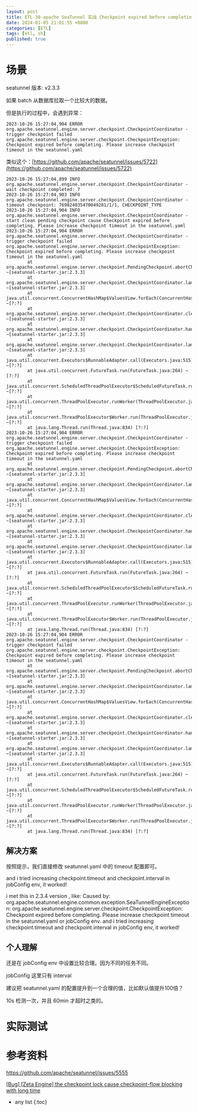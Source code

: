 ```yaml
---
layout: post
title: ETL-30-apache SeaTunnel 实战 Checkpoint expired before completing. Please increase checkpoint timeout in the seatunnel.yaml
date: 2024-01-05 21:01:55 +0800
categories: [ETL]
tags: [etl, sh]
published: true
---
```


# 场景

seatunnel 版本: v2.3.3

如果 batch 从数据库拉取一个比较大的数据。

但是执行的过程中，会遇到异常：

```
2023-10-26 15:27:04,904 ERROR org.apache.seatunnel.engine.server.checkpoint.CheckpointCoordinator - trigger checkpoint failed
org.apache.seatunnel.engine.server.checkpoint.CheckpointException: Checkpoint expired before completing. Please increase checkpoint timeout in the seatunnel.yaml
```


类似这个：[https://github.com/apache/seatunnel/issues/5722](https://github.com/apache/seatunnel/issues/5722)

```
2023-10-26 15:27:04,899 INFO  org.apache.seatunnel.engine.server.checkpoint.CheckpointCoordinator - wait checkpoint completed: 7
2023-10-26 15:27:04,903 INFO  org.apache.seatunnel.engine.server.checkpoint.CheckpointCoordinator - timeout checkpoint: 769824035470049281/1/1, CHECKPOINT_TYPE
2023-10-26 15:27:04,904 INFO  org.apache.seatunnel.engine.server.checkpoint.CheckpointCoordinator - start clean pending checkpoint cause Checkpoint expired before completing. Please increase checkpoint timeout in the seatunnel.yaml
2023-10-26 15:27:04,904 ERROR org.apache.seatunnel.engine.server.checkpoint.CheckpointCoordinator - trigger checkpoint failed
org.apache.seatunnel.engine.server.checkpoint.CheckpointException: Checkpoint expired before completing. Please increase checkpoint timeout in the seatunnel.yaml
        at org.apache.seatunnel.engine.server.checkpoint.PendingCheckpoint.abortCheckpoint(PendingCheckpoint.java:172) ~[seatunnel-starter.jar:2.3.3]
        at org.apache.seatunnel.engine.server.checkpoint.CheckpointCoordinator.lambda$cleanPendingCheckpoint$19(CheckpointCoordinator.java:645) ~[seatunnel-starter.jar:2.3.3]
        at java.util.concurrent.ConcurrentHashMap$ValuesView.forEach(ConcurrentHashMap.java:4770) ~[?:?]
        at org.apache.seatunnel.engine.server.checkpoint.CheckpointCoordinator.cleanPendingCheckpoint(CheckpointCoordinator.java:643) ~[seatunnel-starter.jar:2.3.3]
        at org.apache.seatunnel.engine.server.checkpoint.CheckpointCoordinator.handleCoordinatorError(CheckpointCoordinator.java:261) ~[seatunnel-starter.jar:2.3.3]
        at org.apache.seatunnel.engine.server.checkpoint.CheckpointCoordinator.lambda$null$9(CheckpointCoordinator.java:532) ~[seatunnel-starter.jar:2.3.3]
        at java.util.concurrent.Executors$RunnableAdapter.call(Executors.java:515) ~[?:?]
        at java.util.concurrent.FutureTask.run(FutureTask.java:264) ~[?:?]
        at java.util.concurrent.ScheduledThreadPoolExecutor$ScheduledFutureTask.run(ScheduledThreadPoolExecutor.java:304) ~[?:?]
        at java.util.concurrent.ThreadPoolExecutor.runWorker(ThreadPoolExecutor.java:1128) ~[?:?]
        at java.util.concurrent.ThreadPoolExecutor$Worker.run(ThreadPoolExecutor.java:628) ~[?:?]
        at java.lang.Thread.run(Thread.java:834) [?:?]
2023-10-26 15:27:04,904 ERROR org.apache.seatunnel.engine.server.checkpoint.CheckpointCoordinator - trigger checkpoint failed
org.apache.seatunnel.engine.server.checkpoint.CheckpointException: Checkpoint expired before completing. Please increase checkpoint timeout in the seatunnel.yaml
        at org.apache.seatunnel.engine.server.checkpoint.PendingCheckpoint.abortCheckpoint(PendingCheckpoint.java:172) ~[seatunnel-starter.jar:2.3.3]
        at org.apache.seatunnel.engine.server.checkpoint.CheckpointCoordinator.lambda$cleanPendingCheckpoint$19(CheckpointCoordinator.java:645) ~[seatunnel-starter.jar:2.3.3]
        at java.util.concurrent.ConcurrentHashMap$ValuesView.forEach(ConcurrentHashMap.java:4770) ~[?:?]
        at org.apache.seatunnel.engine.server.checkpoint.CheckpointCoordinator.cleanPendingCheckpoint(CheckpointCoordinator.java:643) ~[seatunnel-starter.jar:2.3.3]
        at org.apache.seatunnel.engine.server.checkpoint.CheckpointCoordinator.handleCoordinatorError(CheckpointCoordinator.java:261) ~[seatunnel-starter.jar:2.3.3]
        at org.apache.seatunnel.engine.server.checkpoint.CheckpointCoordinator.lambda$null$9(CheckpointCoordinator.java:532) ~[seatunnel-starter.jar:2.3.3]
        at java.util.concurrent.Executors$RunnableAdapter.call(Executors.java:515) ~[?:?]
        at java.util.concurrent.FutureTask.run(FutureTask.java:264) ~[?:?]
        at java.util.concurrent.ScheduledThreadPoolExecutor$ScheduledFutureTask.run(ScheduledThreadPoolExecutor.java:304) ~[?:?]
        at java.util.concurrent.ThreadPoolExecutor.runWorker(ThreadPoolExecutor.java:1128) ~[?:?]
        at java.util.concurrent.ThreadPoolExecutor$Worker.run(ThreadPoolExecutor.java:628) ~[?:?]
        at java.lang.Thread.run(Thread.java:834) [?:?]
2023-10-26 15:27:04,904 ERROR org.apache.seatunnel.engine.server.checkpoint.CheckpointCoordinator - trigger checkpoint failed
org.apache.seatunnel.engine.server.checkpoint.CheckpointException: Checkpoint expired before completing. Please increase checkpoint timeout in the seatunnel.yaml
        at org.apache.seatunnel.engine.server.checkpoint.PendingCheckpoint.abortCheckpoint(PendingCheckpoint.java:172) ~[seatunnel-starter.jar:2.3.3]
        at org.apache.seatunnel.engine.server.checkpoint.CheckpointCoordinator.lambda$cleanPendingCheckpoint$19(CheckpointCoordinator.java:645) ~[seatunnel-starter.jar:2.3.3]
        at java.util.concurrent.ConcurrentHashMap$ValuesView.forEach(ConcurrentHashMap.java:4770) ~[?:?]
        at org.apache.seatunnel.engine.server.checkpoint.CheckpointCoordinator.cleanPendingCheckpoint(CheckpointCoordinator.java:643) ~[seatunnel-starter.jar:2.3.3]
        at org.apache.seatunnel.engine.server.checkpoint.CheckpointCoordinator.handleCoordinatorError(CheckpointCoordinator.java:261) ~[seatunnel-starter.jar:2.3.3]
        at org.apache.seatunnel.engine.server.checkpoint.CheckpointCoordinator.lambda$null$9(CheckpointCoordinator.java:532) ~[seatunnel-starter.jar:2.3.3]
        at java.util.concurrent.Executors$RunnableAdapter.call(Executors.java:515) ~[?:?]
        at java.util.concurrent.FutureTask.run(FutureTask.java:264) ~[?:?]
        at java.util.concurrent.ScheduledThreadPoolExecutor$ScheduledFutureTask.run(ScheduledThreadPoolExecutor.java:304) ~[?:?]
        at java.util.concurrent.ThreadPoolExecutor.runWorker(ThreadPoolExecutor.java:1128) ~[?:?]
        at java.util.concurrent.ThreadPoolExecutor$Worker.run(ThreadPoolExecutor.java:628) ~[?:?]
        at java.lang.Thread.run(Thread.java:834) [?:?]
```

## 解决方案

按照提示，我们直接修改 seatunnel.yaml 中的 timeout 配置即可。

and i tried increasing checkpoint.timeout and checkpoint.interval in jobConfig env, it worked!

i met this in 2.3.4 version , like: Caused by: org.apache.seatunnel.engine.common.exception.SeaTunnelEngineException: org.apache.seatunnel.engine.server.checkpoint.CheckpointException: Checkpoint expired before completing. Please increase checkpoint timeout in the seatunnel.yaml or jobConfig env. and i tried increasing checkpoint.timeout and checkpoint.interval in jobConfig env, it worked!

## 个人理解

还是在 jobConfig env 中设置比较合理。因为不同的任务不同。

jobConfig 这里只有 interval

建议把 seatunnel.yaml 的配置提升到一个合理的值，比如默认值提升100倍？

10s 检测一次，并且 60min 才超时之类的。

# 实际测试


# 参考资料

https://github.com/apache/seatunnel/issues/5555

[[Bug] [Zeta Engine] the checkpoint lock cause checkpoint-flow blocking with long time](https://github.com/apache/seatunnel/issues/5694)

* any list
{:toc}